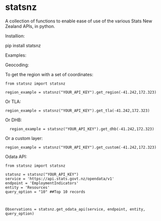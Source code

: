 # statsnz

A collection of functions to enable ease of use of the various Stats New Zealand APIs, in python.

Installion:

  pip install statsnz



Examples:


Geocoding:


  To get the region with a set of coordinates:

    from statsnz import statsnz

    region_example = statsnz("YOUR_API_KEY").get_region(-41.242,172.323)


  Or TLA:

    region_example = statsnz("YOUR_API_KEY").get_tla(-41.242,172.323)

  Or DHB:

      region_example = statsnz("YOUR_API_KEY").get_dhb(-41.242,172.323)



  Or a custom layer:

    region_example = statsnz("YOUR_API_KEY").get_custom(-41.242,172.323)


Odata API:


    from statsnz import statsnz

    statsnz = statsnz("YOUR_API_KEY")
    service = 'https://api.stats.govt.nz/opendata/v1'
    endpoint = 'EmploymentIndicators'
    entity = 'Resources'
    query_option = "10" ##Top 10 records



    Observations = statsnz.get_odata_api(service, endpoint, entity, query_option)
